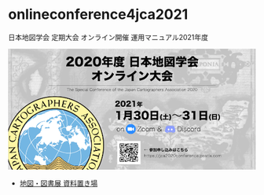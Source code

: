 # onlineconference4jca2021
日本地図学会 定期大会 オンライン開催 運用マニュアル2021年度

![JCA conference banner](https://github.com/japancartographersassociation/onlineconference4jca2021/blob/main/assets/images/JCAonlineconference2020banner_w920xh450.png?raw=true)


* [地図・図書展 資料置き場](https://japancartographersassociation.github.io/onlineconference4jca2021/map_book_booth/)
